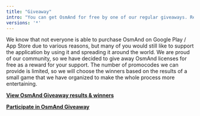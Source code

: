 ```yaml
---
title: "Giveaway"
intro: "You can get OsmAnd for free by one of our regular giveaways. Read more how to register and participate."
versions: '*'
---
```


We know that not everyone is able to purchase OsmAnd on Google Play / App Store due to various reasons, but many of you would still like to support the application by using it and spreading it around the world. We are proud of our community, so we have decided to give away OsmAnd licenses for free as a reward for your support. The number of promocodes we can provide is limited, so we will choose the winners based on the results of a small game that we have organized to make the whole process more entertaining.

**[View OsmAnd Giveaway results & winners](https://osmand.net/giveaway)**

**[Participate in OsmAnd Giveaway](https://osmand.net/#osmand_giveaway)**





